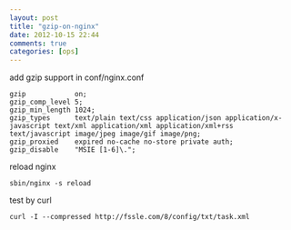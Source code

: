 ```yaml
---
layout: post
title: "gzip-on-nginx"
date: 2012-10-15 22:44
comments: true
categories: [ops]
---
```


add gzip support in conf/nginx.conf

    gzip            on;
    gzip_comp_level 5;
    gzip_min_length 1024;
    gzip_types      text/plain text/css application/json application/x-javascript text/xml application/xml application/xml+rss text/javascript image/jpeg image/gif image/png;
    gzip_proxied    expired no-cache no-store private auth;
    gzip_disable    "MSIE [1-6]\.";

reload nginx

    sbin/nginx -s reload

test by curl

    curl -I --compressed http://fssle.com/8/config/txt/task.xml